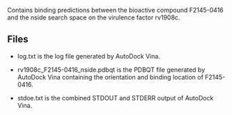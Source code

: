 Contains binding predictions between the bioactive compound F2145-0416 and the nside search space on the virulence factor rv1908c.

## Files

- log.txt is the log file generated by AutoDock Vina.

- rv1908c_F2145-0416_nside.pdbqt is the PDBQT file generated by AutoDock Vina containing the orientation and binding location of F2145-0416.

- stdoe.txt is the combined STDOUT and STDERR output of AutoDock Vina.

